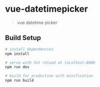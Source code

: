# vue-datetimepicker

> vue datetime picker

## Build Setup

``` bash
# install dependencies
npm install

# serve with hot reload at localhost:8080
npm run dev

# build for production with minification
npm run build
```
